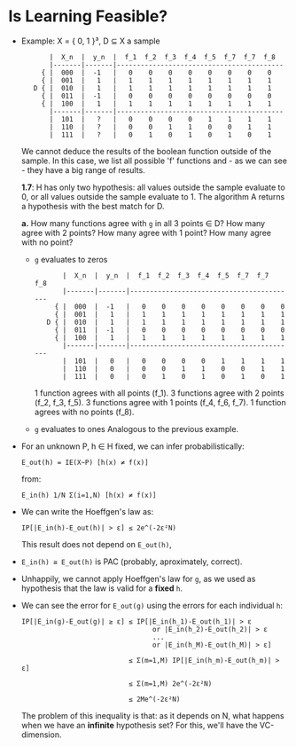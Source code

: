 Is Learning Feasible?
======================

- Example: Χ = { 0, 1 }³, D ⊆ Χ a sample

  ```
         |  Χ_n  |  y_n  |  f_1  f_2  f_3  f_4  f_5  f_7  f_7  f_8
         |-------|-------|------------------------------------------
       { |  000  |  -1   |   0    0    0    0    0    0    0    0
       { |  001  |   1   |   1    1    1    1    1    1    1    1
     D { |  010  |   1   |   1    1    1    1    1    1    1    1
       { |  011  |  -1   |   0    0    0    0    0    0    0    0
       { |  100  |   1   |   1    1    1    1    1    1    1    1
         |-------|-------|------------------------------------------
         |  101  |   ?   |   0    0    0    0    1    1    1    1
         |  110  |   ?   |   0    0    1    1    0    0    1    1
         |  111  |   ?   |   0    1    0    1    0    1    0    1
  ```

  We cannot deduce the results of the boolean function outside of the sample.
  In this case, we list all possible 'f' functions and - as we can see - they
  have a big range of results.

  **1.7**: Η has only two hypothesis: all values outside the sample evaluate to
  0, or all values outside the sample evaluate to 1. The algorithm Α returns a
  hypothesis with the best match for D.

  **a.** How many functions agree with `g` in all 3 points ∈ D? How many agree
  with 2 points? How many agree with 1 point? How many agree with no point?


  - `g` evaluates to zeros
    ```
           |  Χ_n  |  y_n  |  f_1  f_2  f_3  f_4  f_5  f_7  f_7  f_8
           |-------|-------|------------------------------------------
         { |  000  |  -1   |   0    0    0    0    0    0    0    0
         { |  001  |   1   |   1    1    1    1    1    1    1    1
       D { |  010  |   1   |   1    1    1    1    1    1    1    1
         { |  011  |  -1   |   0    0    0    0    0    0    0    0
         { |  100  |   1   |   1    1    1    1    1    1    1    1
           |-------|-------|------------------------------------------
           |  101  |   0   |   0    0    0    0    1    1    1    1
           |  110  |   0   |   0    0    1    1    0    0    1    1
           |  111  |   0   |   0    1    0    1    0    1    0    1
    ```

    1 function agrees with all points (f_1).
    3 functions agree with 2 points (f_2, f_3, f_5).
    3 functions agree with 1 points (f_4, f_6, f_7).
    1 function agrees with no points (f_8).


  - `g` evaluates to ones
    Analogous to the previous example.


- For an unknown P, h ∈ Η fixed, we can infer probabilistically:
  ```
  E_out(h) = IE(Χ~P) [h(x) ≠ f(x)]
  ```
  from:
  ```
  E_in(h) 1/N Σ(i=1,N) [h(x) ≠ f(x)]
  ```

- We can write the Hoeffgen's law as:

  ```
  IP[|E_in(h)-E_out(h)| > ε] ≤ 2e^(-2ε²N)
  ```

  This result does not depend on `E_out(h)`,

- `E_in(h) ≅ E_out(h)` is PAC (probably, aproximately, correct).

- Unhappily, we cannot apply Hoeffgen's law for `g`, as we used as hypothesis
  that the law is valid for a **fixed** `h`.

- We can see the error for `E_out(g)` using the errors for each individual `h`:
  ```
  IP[|E_in(g)-E_out(g)| ≥ ε] ≤ IP[|E_in(h_1)-E_out(h_1)| > ε
                                   or |E_in(h_2)-E_out(h_2)| > ε
                                   ...
                                   or |E_in(h_M)-E_out(h_M)| > ε]

                             ≤ Σ(m=1,M) IP[|E_in(h_m)-E_out(h_m)| > ε]

                             ≤ Σ(m=1,M) 2e^(-2ε²N)

                             ≤ 2Me^(-2ε²N)
  ```

  The problem of this inequality is that: as it depends on N, what happens when
  we have an **infinite** hypothesis set? For this, we'll have the VC-dimension.
